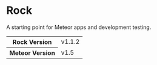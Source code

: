 # Rock
A starting point for Meteor apps and development testing.

<table>
  <tbody>
    <tr>
      <th>Rock Version</th>
      <td>v1.1.2</td>
    </tr>
    <tr>
      <th>Meteor Version</th>
      <td>v1.5</td>
    </tr>
  </tbody>
</table>
